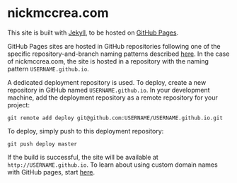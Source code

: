 # nickmccrea.com

This site is built with [Jekyll](https://jekyllrb.com/), to be hosted on [GitHub Pages](https://pages.github.com/).

GitHub Pages sites are hosted in GitHub repositories following one of the specific repository-and-branch naming patterns described [here](https://help.github.com/articles/user-organization-and-project-pages/). In the case of nickmccrea.com, the site is hosted in a repository with the naming pattern `USERNAME.github.io`.

A dedicated deployment repository is used. To deploy, create a new repository in GitHub named `USERNAME.github.io`. In your development machine, add the deployment repository as a remote repository for your project:

```
git remote add deploy git@github.com:USERNAME/USERNAME.github.io.git
```

To deploy, simply push to this deployment repository:

```
git push deploy master
```

If the build is successful, the site will be available at `http://USERNAME.github.io`. To learn about using custom domain names with GitHub pages, start [here](https://help.github.com/articles/using-a-custom-domain-with-github-pages/).